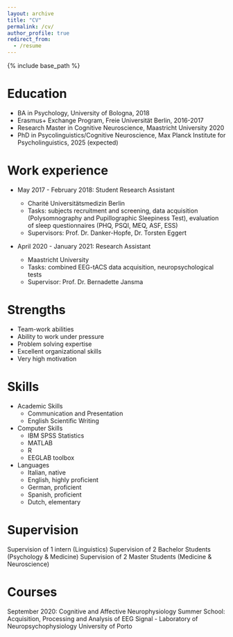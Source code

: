 ```yaml
---
layout: archive
title: "CV"
permalink: /cv/
author_profile: true
redirect_from:
  - /resume
---
```


{% include base_path %}

Education
======
* BA in Psychology, University of Bologna, 2018
* Erasmus+ Exchange Program, Freie Universität Berlin, 2016-2017
* Research Master in Cognitive Neuroscience, Maastricht University 2020
* PhD in Psycolinguistics/Cognitive Neuroscience, Max Planck Institute for Psycholinguistics, 2025 (expected)

Work experience
======
* May 2017 - February 2018: Student Research Assistant
  * Charité Universitätsmedizin Berlin
  * Tasks: subjects recruitment and screening, data acquisition (Polysomnography and Pupillographic Sleepiness Test), evaluation of sleep questionnaires (PHQ, PSQI, MEQ, ASF, ESS)
  * Supervisors: Prof. Dr. Danker-Hopfe, Dr. Torsten Eggert

* April 2020 - January 2021: Research Assistant
  * Maastricht University 
  * Tasks: combined EEG-tACS data acquisition, neuropsychological tests
  * Supervisor: Prof. Dr. Bernadette Jansma
 
Strengths 
======
* Team-work abilities
* Ability to work under pressure
* Problem solving expertise
* Excellent organizational skills
* Very high motivation 

Skills
======
* Academic Skills
  * Communication and Presentation
  * English Scientific Writing 
* Computer Skills
  * IBM SPSS Statistics
  * MATLAB
  * R
  * EEGLAB toolbox
* Languages 
  * Italian, native 
  * English, highly proficient
  * German, proficient
  * Spanish, proficient
  * Dutch, elementary  

Supervision
======
Supervision of 1 intern (Linguistics)
Supervision of 2 Bachelor Students (Psychology & Medicine)
Supervision of 2 Master Students (Medicine & Neuroscience)

Courses 
======
September 2020: Cognitive and Affective Neurophysiology Summer School: Acquisition, Processing and Analysis of EEG Signal - Laboratory of Neuropsychophysiology University of Porto
